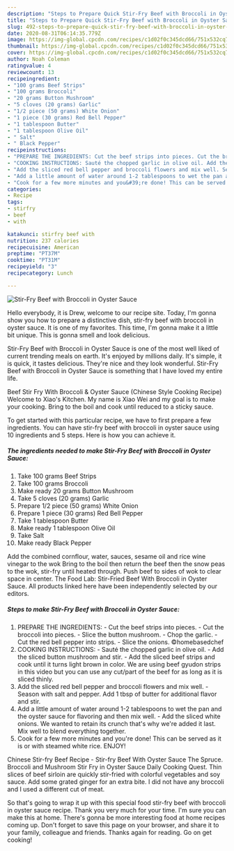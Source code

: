```yaml
---
description: "Steps to Prepare Quick Stir-Fry Beef with Broccoli in Oyster Sauce"
title: "Steps to Prepare Quick Stir-Fry Beef with Broccoli in Oyster Sauce"
slug: 492-steps-to-prepare-quick-stir-fry-beef-with-broccoli-in-oyster-sauce
date: 2020-08-31T06:14:35.779Z
image: https://img-global.cpcdn.com/recipes/c1d02f0c345dcd66/751x532cq70/stir-fry-beef-with-broccoli-in-oyster-sauce-recipe-main-photo.jpg
thumbnail: https://img-global.cpcdn.com/recipes/c1d02f0c345dcd66/751x532cq70/stir-fry-beef-with-broccoli-in-oyster-sauce-recipe-main-photo.jpg
cover: https://img-global.cpcdn.com/recipes/c1d02f0c345dcd66/751x532cq70/stir-fry-beef-with-broccoli-in-oyster-sauce-recipe-main-photo.jpg
author: Noah Coleman
ratingvalue: 4
reviewcount: 13
recipeingredient:
- "100 grams Beef Strips"
- "100 grams Broccoli"
- "20 grams Button Mushroom"
- "5 cloves (20 grams) Garlic"
- "1/2 piece (50 grams) White Onion"
- "1 piece (30 grams) Red Bell Pepper"
- "1 tablespoon Butter"
- "1 tablespoon Olive Oil"
- " Salt"
- " Black Pepper"
recipeinstructions:
- "PREPARE THE INGREDIENTS: Cut the beef strips into pieces. Cut the broccoli into pieces. Slice the button mushroom. Chop the garlic. Cut the red bell pepper into strips. Slice the onions. ©homebasedchef"
- "COOKING INSTRUCTIONS: Sauté the chopped garlic in olive oil. Add the sliced button mushroom and stir. Add the sliced beef strips and cook until it turns light brown in color. We are using beef gyudon strips in this video but you can use any cut/part of the beef for as long as it is sliced thinly."
- "Add the sliced red bell pepper and broccoli flowers and mix well. Season with salt and pepper. Add 1 tbsp of butter for additional flavor and stir."
- "Add a little amount of water around 1-2 tablespoons to wet the pan and the oyster sauce for flavoring and then mix well. Add the sliced white onions. We wanted to retain its crunch that&#39;s why we&#39;re added it last. Mix well to blend everything together."
- "Cook for a few more minutes and you&#39;re done! This can be served as it is or with steamed white rice. ENJOY!"
categories:
- Recipe
tags:
- stirfry
- beef
- with

katakunci: stirfry beef with 
nutrition: 237 calories
recipecuisine: American
preptime: "PT37M"
cooktime: "PT31M"
recipeyield: "3"
recipecategory: Lunch

---
```



![Stir-Fry Beef with Broccoli in Oyster Sauce](https://img-global.cpcdn.com/recipes/c1d02f0c345dcd66/751x532cq70/stir-fry-beef-with-broccoli-in-oyster-sauce-recipe-main-photo.jpg)

Hello everybody, it is Drew, welcome to our recipe site. Today, I'm gonna show you how to prepare a distinctive dish, stir-fry beef with broccoli in oyster sauce. It is one of my favorites. This time, I'm gonna make it a little bit unique. This is gonna smell and look delicious.

Stir-Fry Beef with Broccoli in Oyster Sauce is one of the most well liked of current trending meals on earth. It's enjoyed by millions daily. It's simple, it is quick, it tastes delicious. They're nice and they look wonderful. Stir-Fry Beef with Broccoli in Oyster Sauce is something that I have loved my entire life.

Beef Stir Fry With Broccoli &amp; Oyster Sauce (Chinese Style Cooking Recipe) Welcome to Xiao&#39;s Kitchen. My name is Xiao Wei and my goal is to make your cooking. Bring to the boil and cook until reduced to a sticky sauce.


To get started with this particular recipe, we have to first prepare a few ingredients. You can have stir-fry beef with broccoli in oyster sauce using 10 ingredients and 5 steps. Here is how you can achieve it.

<!--inarticleads1-->

##### The ingredients needed to make Stir-Fry Beef with Broccoli in Oyster Sauce:

1. Take 100 grams Beef Strips
1. Take 100 grams Broccoli
1. Make ready 20 grams Button Mushroom
1. Take 5 cloves (20 grams) Garlic
1. Prepare 1/2 piece (50 grams) White Onion
1. Prepare 1 piece (30 grams) Red Bell Pepper
1. Take 1 tablespoon Butter
1. Make ready 1 tablespoon Olive Oil
1. Take  Salt
1. Make ready  Black Pepper


Add the combined cornflour, water, sauces, sesame oil and rice wine vinegar to the wok Bring to the boil then return the beef then the snow peas to the wok, stir-fry until heated through. Push beef to sides of wok to clear space in center. The Food Lab: Stir-Fried Beef With Broccoli in Oyster Sauce. All products linked here have been independently selected by our editors. 

<!--inarticleads2-->

##### Steps to make Stir-Fry Beef with Broccoli in Oyster Sauce:

1. PREPARE THE INGREDIENTS: - Cut the beef strips into pieces. - Cut the broccoli into pieces. - Slice the button mushroom. - Chop the garlic. - Cut the red bell pepper into strips. - Slice the onions. ©homebasedchef
1. COOKING INSTRUCTIONS: - Sauté the chopped garlic in olive oil. - Add the sliced button mushroom and stir. - Add the sliced beef strips and cook until it turns light brown in color. We are using beef gyudon strips in this video but you can use any cut/part of the beef for as long as it is sliced thinly.
1. Add the sliced red bell pepper and broccoli flowers and mix well. - Season with salt and pepper. Add 1 tbsp of butter for additional flavor and stir.
1. Add a little amount of water around 1-2 tablespoons to wet the pan and the oyster sauce for flavoring and then mix well. - Add the sliced white onions. We wanted to retain its crunch that&#39;s why we&#39;re added it last. Mix well to blend everything together.
1. Cook for a few more minutes and you&#39;re done! This can be served as it is or with steamed white rice. ENJOY!


Chinese Stir-fry Beef Recipe - Stir-fry Beef With Oyster Sauce The Spruce. Broccoli and Mushroom Stir Fry in Oyster Sauce Daily Cooking Quest. Thin slices of beef sirloin are quickly stir-fried with colorful vegetables and soy sauce. Add some grated ginger for an extra bite. I did not have any broccoli and I used a different cut of meat. 

So that's going to wrap it up with this special food stir-fry beef with broccoli in oyster sauce recipe. Thank you very much for your time. I'm sure you can make this at home. There's gonna be more interesting food at home recipes coming up. Don't forget to save this page on your browser, and share it to your family, colleague and friends. Thanks again for reading. Go on get cooking!
